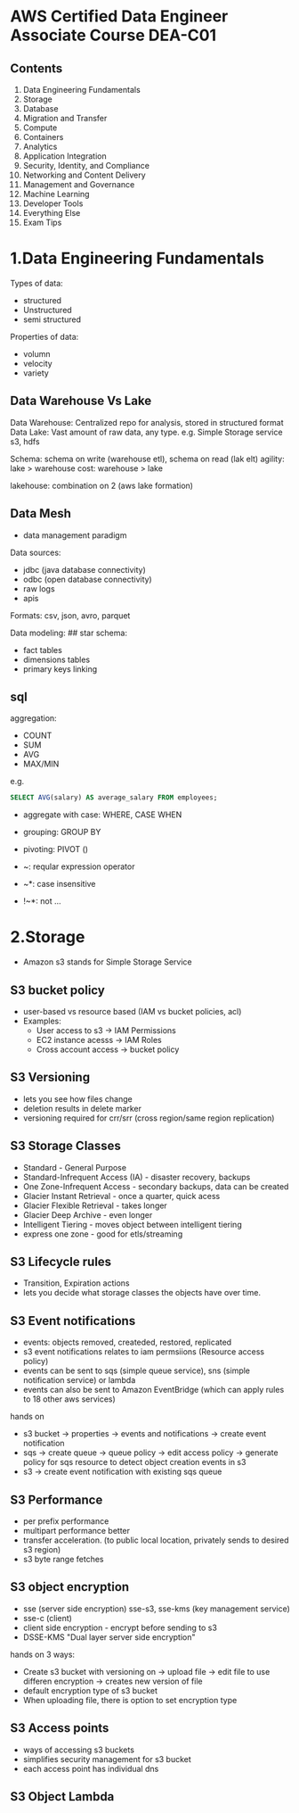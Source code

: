 
# AWS Certified Data Engineer Associate Course DEA-C01

## Contents
1. Data Engineering Fundamentals
2. Storage
3. Database
4. Migration and Transfer
5. Compute
6. Containers
7. Analytics
8. Application Integration
9. Security, Identity, and Compliance
10. Networking and Content Delivery
11. Management and Governance
12. Machine Learning
13. Developer Tools
14. Everything Else
15. Exam Tips


# 1.Data Engineering Fundamentals
Types of data:
* structured
* Unstructured
* semi structured

Properties of data:
* volumn
* velocity 
* variety

## Data Warehouse Vs Lake
Data Warehouse: Centralized repo for analysis, stored in structured format
Data Lake: Vast amount of raw data, any type. e.g. Simple Storage service s3, hdfs

Schema: schema on write (warehouse etl), schema on read (lak elt)
agility: lake > warehouse
cost: warehouse > lake

lakehouse: combination on 2 (aws lake formation)

## Data Mesh
* data management paradigm

Data sources:
* jdbc (java database connectivity)
* odbc (open database connectivity)
* raw logs
* apis


Formats: csv, json, avro, parquet

Data modeling:
## star schema:
* fact tables
* dimensions tables
* primary keys linking

## sql
aggregation:
* COUNT
* SUM
* AVG
* MAX/MIN

e.g. 
```sql
SELECT AVG(salary) AS average_salary FROM employees;
```

* aggregate with case: WHERE, CASE WHEN

* grouping: GROUP BY 

* pivoting: PIVOT ()


* ~: reqular expression operator
* ~*: case insensitive
* !~*: not ...

# 2.Storage

* Amazon s3 stands for Simple Storage Service

## S3 bucket policy
* user-based vs resource based (IAM vs bucket policies, acl)
* Examples:
    * User access to s3 -> IAM Permissions
    * EC2 instance acesss -> IAM Roles
    * Cross account access -> bucket policy

## S3 Versioning
* lets you see how files change
* deletion results in delete marker
* versioning required for crr/srr (cross region/same region replication)

## S3 Storage Classes
* Standard - General Purpose
* Standard-Infrequent Access (IA) - disaster recovery, backups
* One Zone-Infrequent Access - secondary backups, data can be created
* Glacier Instant Retrieval - once a quarter, quick acess
* Glacier Flexible Retrieval - takes longer
* Glacier Deep Archive - even longer
* Intelligent Tiering - moves object between intelligent tiering
* express one zone - good for etls/streaming

## S3 Lifecycle rules
* Transition, Expiration actions
* lets you decide what storage classes the objects have over time.

## S3 Event notifications
* events: objects removed, createded, restored, replicated
* s3 event notifications relates to iam permsiions (Resource access policy)
* events can be sent to sqs (simple queue service), sns (simple notification service) or lambda
* events can also be sent to Amazon EventBridge (which can apply rules to 18 other aws services)

hands on
* s3 bucket -> properties -> events and notifications -> create event notification
* sqs -> create queue -> queue policy -> edit access policy -> generate policy for sqs resource to detect object creation events in s3
* s3 -> create event notification with existing sqs queue


## S3 Performance
* per prefix performance
* multipart performance better
* transfer acceleration. (to public local location, privately sends to desired s3 region)
* s3 byte range fetches

## S3 object encryption
* sse (server side encryption) sse-s3, sse-kms (key management service)
* sse-c (client)
* client side encryption - encrypt before sending to s3
* DSSE-KMS "Dual layer server side encryption"

hands on 3 ways:
* Create s3 bucket with versioning on -> upload file -> edit file to use differen encryption -> creates new version of file
* default encryption type of s3 bucket
* When uploading file, there is option to set encryption type

## S3 Access points
* ways of accessing s3 buckets
* simplifies security management for s3 bucket
* each access point has individual dns

## S3 Object Lambda


